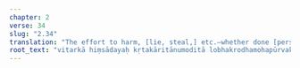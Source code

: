 ```yaml
---
chapter: 2
verse: 34
slug: "2.34"
translation: "The effort to harm, [lie, steal,] etc.—whether done [personally], caused to be done, or [simply] approved of; whether arising from greed, hatred, or delusion; whether subtle, medium, or extreme—has suffering and unending ignorance as its fruit. Therefore, their opposites should be cultivated."
root_text: "vitarkā hiṃsādayaḥ kṛtakāritānumoditā lobhakrodhamohapūrvakā mṛdumadhyādhimātrā duḥkhājñānānantaphalā iti pratipakṣabhāvanam"
---
```


